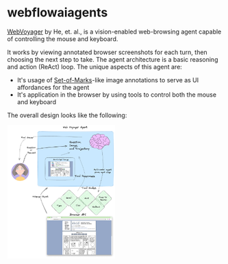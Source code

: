 # webflowaiagents

[WebVoyager](https://arxiv.org/abs/2401.13919) by He, et. al., is a vision-enabled web-browsing agent capable of controlling the mouse and keyboard.

It works by viewing annotated browser screenshots for each turn, then choosing the next step to take. The agent architecture is a basic reasoning and action (ReAct) loop. 
The unique aspects of this agent are:
- It's usage of [Set-of-Marks](https://som-gpt4v.github.io/)-like image annotations to serve as UI affordances for the agent
- It's application in the browser by using tools to control both the mouse and keyboard

The overall design looks like the following:

<!-- ![Voyager Image](./img/web-voyager.excalidraw.png) -->
<img src="./img/web-voyager.excalidraw.png" width="50%">
